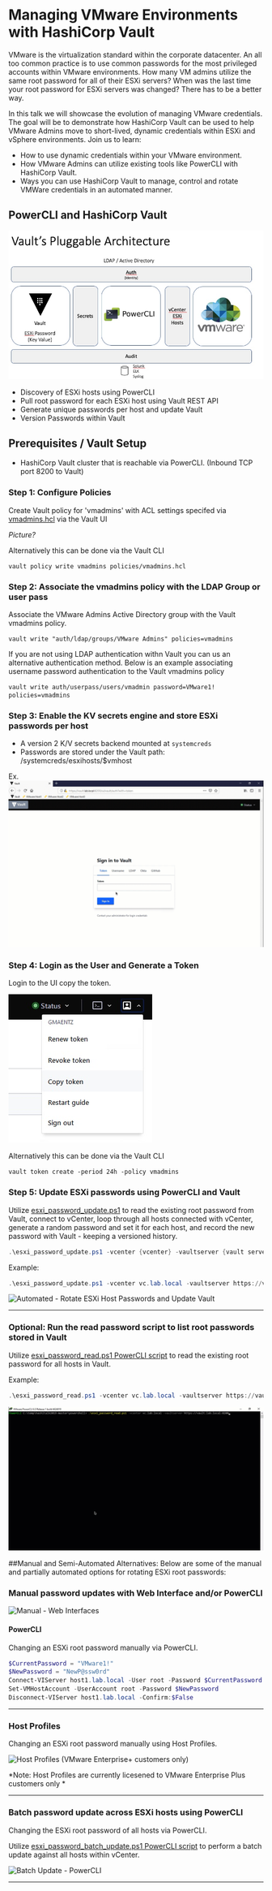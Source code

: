 # Managing VMware Environments with HashiCorp Vault

VMware is the virtualization standard within the corporate datacenter. An all too common practice is to use common passwords for the most privileged accounts within VMware environments. How many VM admins utilize the same root password for all of their ESXi servers? When was the last time your root password for ESXi servers was changed?
There has to be a better way.

In this talk we will showcase the evolution of managing VMware credentials.  The goal will be to demonstrate how HashiCorp Vault can be used to help VMware Admins move to short-lived, dynamic credentials within ESXi and vSphere environments. Join us to learn: 

* How to use dynamic credentials within your VMware environment.
* How VMware Admins can utilize existing tools like PowerCLI with HashiCorp Vault. 
* Ways you can use HashiCorp Vault to manage, control and rotate VMWare credentials in an automated manner.

## PowerCLI and HashiCorp Vault

![Managing VMware Environments with HashiCorp Vault](images/vault_pluggable_architecture.jpg)


* Discovery of ESXi hosts using PowerCLI
* Pull root password for each ESXi host using Vault REST API
* Generate unique passwords per host and update Vault
* Version Passwords within Vault

## Prerequisites / Vault Setup
* HashiCorp Vault cluster that is reachable via PowerCLI. (Inbound TCP port 8200 to Vault)

### Step 1: Configure Policies
Create Vault policy for 'vmadmins' with ACL settings specifed via [vmadmins.hcl](policies/vmadmins.hcl) via the Vault UI

*Picture?*

Alternatively this can be done via the Vault CLI
```
vault policy write vmadmins policies/vmadmins.hcl
```
### Step 2: Associate the vmadmins policy with the LDAP Group or user pass
Associate the VMware Admins Active Directory group with the Vault vmadmins policy.
```
vault write "auth/ldap/groups/VMware Admins" policies=vmadmins
```
If you are not using LDAP authentication withn Vault you can us an alternative authentication method.  Below is an example associating username password authentication to the Vault vmadmins policy
```
vault write auth/userpass/users/vmadmin password=VMware1! policies=vmadmins
```
### Step 3: Enable the KV secrets engine and store ESXi passwords per host
* A version 2 K/V secrets backend mounted at `systemcreds`
* Passwords are stored under the Vault path: /systemcreds/esxihosts/$vmhost

Ex.
![ESXi passwords stored in Vault](images/esxi_vault.gif)

### Step 4: Login as the User and Generate a Token
Login to the UI copy the token.

![Copy Vault Token](images/copy_token.jpg)

Alternatively this can be done via the Vault CLI
```
vault token create -period 24h -policy vmadmins
```

### Step 5: Update ESXi passwords using PowerCLI and Vault
Utilize [esxi_password_update.ps1](powershell/esxi_password_update.ps1) to read the existing root password from Vault, connect to vCenter, loop through all hosts connected with vCenter, generate a random password and set it for each host, and record the new password with Vault - keeping a versioned history.

```powershell
.\esxi_password_update.ps1 -vcenter {vcenter} -vaultserver {vault server -vaulttoken {vaulttoken}
```
Example:
```powershell
.\esxi_password_update.ps1 -vcenter vc.lab.local -vaultserver https://vault.lab.local:8200
```
![Automated - Rotate ESXi Host Passwords and Update Vault](images/update_vault.gif)

***

### Optional: Run the read password script to list root passwords stored in Vault
Utilize [esxi_password_read.ps1 PowerCLI script](powershell/esxi_password_read.ps1) to read the existing root password for all hosts in Vault.

Example:
```powershell
.\esxi_password_read.ps1 -vcenter vc.lab.local -vaultserver https://vault.lab.local:8200
```
![Automated - Read and Update Vault](images/read_vault.gif)


##Manual and Semi-Automated Alternatives:
Below are some of the manual and partially automated options for rotating ESXi root passwords:

### Manual password updates with Web Interface and/or PowerCLI
![Manual - Web Interfaces](images/manual.gif)

#### PowerCLI
Changing an ESXi root password manually via PowerCLI.
```powershell
$CurrentPassword = "VMware1!"
$NewPassword = "NewP@ssw0rd"
Connect-VIServer host1.lab.local -User root -Password $CurrentPassword
Set-VMHostAccount -UserAccount root -Password $NewPassword
Disconnect-VIServer host1.lab.local -Confirm:$False
```
***

### Host Profiles

Changing an ESXi root password manually using Host Profiles.

![Host Profiles (VMware Enterprise+ customers only)](images/host_profiles.gif)

*Note: Host Profiles are currently licesened to VMware Enterprise Plus customers only *

***

### Batch password update across ESXi hosts using PowerCLI
Changing the ESXi root password of all hosts via PowerCLI.

Utilize [esxi_password_batch_update.ps1 PowerCLI script](powershell/esxi_password_batch_update.ps1) to perform a batch update against all hosts within vCenter.

![Batch Update - PowerCLI](images/batch_update.gif)

***


